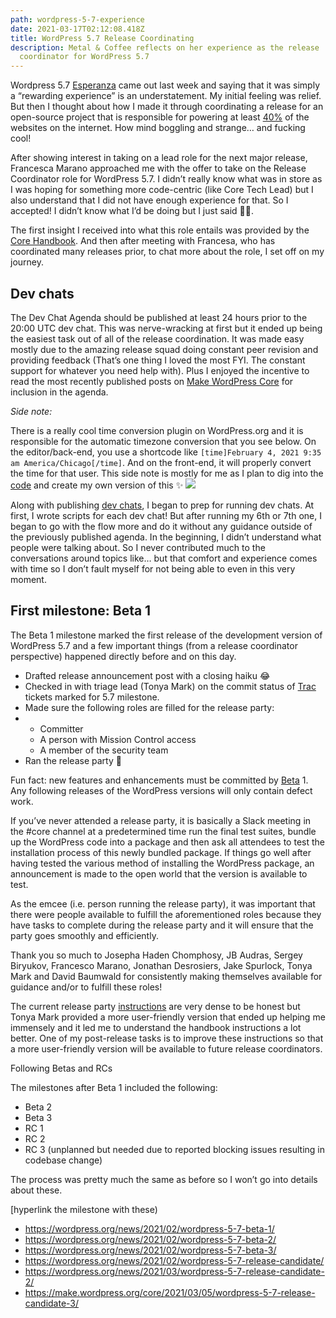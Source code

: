 ```yaml
---
path: wordpress-5-7-experience
date: 2021-03-17T02:12:08.418Z
title: WordPress 5.7 Release Coordinating
description: Metal & Coffee reflects on her experience as the release
  coordinator for WordPress 5.7
---
```

Wordpress 5.7 [Esperanza](https://wordpress.org/news/2021/03/esperanza/) came out last week and saying that it was simply a “rewarding experience” is an understatement. My initial feeling was relief. But then I thought about how I made it through coordinating a release for an open-source project that is responsible for powering at least [40%](https://w3techs.com/technologies/details/cm-wordpress) of the websites on the internet. How mind boggling and strange… and fucking cool!

After showing interest in taking on a lead role for the next major release, Francesca Marano approached me with the offer to take on the Release Coordinator role for WordPress 5.7. I didn’t really know what was in store as I was hoping for something more code-centric (like Core Tech Lead) but I also understand that I did not have enough experience for that. So I accepted! I didn’t know what I’d be doing but I just said 👍🏾.

The first insight I received into what this role entails was provided by the [Core Handbook](https://make.wordpress.org/core/handbook/about/release-cycle/wordpress-release-team-and-focus-leads/#release-co-ordinatorhttps://make.wordpress.org/core/handbook/about/release-cycle/wordpress-release-team-and-focus-leads/#release-co-ordinator). And then after meeting with Francesa, who has coordinated many releases prior, to chat more about the role, I set off on my journey.

## Dev chats

The Dev Chat Agenda should be published at least 24 hours prior to the 20:00 UTC dev chat. This was nerve-wracking at first but it ended up being the easiest task out of all of the release coordination. It was made easy mostly due to the amazing release squad doing constant peer revision and providing feedback (That’s one thing I loved the most FYI. The constant support for whatever you need help with). Plus I enjoyed the incentive to read the most recently published posts on [Make WordPress Core](https://make.wordpress.org/core/) for inclusion in the agenda.

*Side note:*

There is a really cool time conversion plugin on WordPress.org and it is responsible for the automatic timezone conversion that you see below. On the editor/back-end, you use a shortcode like `[time]February 4, 2021 9:35 am America/Chicago[/time]`. And on the front-end, it will properly convert the time for that user. This side note is mostly for me as I plan to dig into the [code](https://github.com/WordPress/wordpress.org/blob/master/wordpress.org/public_html/wp-content/mu-plugins/pub/wporg-time-shortcode.php) and create my own version of this ✨ ![](https://lh6.googleusercontent.com/_aZOAQtenqVpLJw2w7vhEuDeaof16vLBDAgMq5xbWAFVmnw4ipiwVkKAGjf9FVDt8-sc5Uj51sLpyl8rji5KvWYMnsJzUJ_BW7qvc2jAzlimS1fKoNnBNxl0xzMevHQ53ZT1FwF5)

Along with publishing [dev chats](https://make.wordpress.org/core/2021/03/02/dev-chat-agenda-for-march-3rd-2021/), I began to prep for running dev chats. At first, I wrote scripts for each dev chat! But after running my 6th or 7th one, I began to go with the flow more and do it without any guidance outside of the previously published agenda. In the beginning, I didn’t understand what people were talking about. So I never contributed much to the conversations around topics like… but that comfort and experience comes with time so I don’t fault myself for not being able to even in this very moment.

## First milestone: Beta 1

The Beta 1 milestone marked the first release of the development version of WordPress 5.7 and a few important things (from a release coordinator perspective) happened directly before and on this day.

* Drafted release announcement post with a closing haiku 😂
* Checked in with triage lead (Tonya Mark) on the commit status of [Trac](https://core.trac.wordpress.org/) tickets marked for 5.7 milestone.
* Made sure the following roles are filled for the release party:
* * Committer
  * A person with Mission Control access
  * A member of the security team
* Ran the release party 🎉

Fun fact: new features and enhancements must be committed by [Beta](https://make.wordpress.org/core/handbook/about/release-cycle/) 1. Any following releases of the WordPress versions will only contain defect work.

If you’ve never attended a release party, it is basically a Slack meeting in the #core channel at a predetermined time run the final test suites, bundle up the WordPress code into a package and then ask all attendees to test the installation process of this newly bundled package. If things go well after having tested the various method of installing the WordPress package, an announcement is made to the open world that the version is available to test.

As the emcee (i.e. person running the release party), it was important that there were people available to fulfill the aforementioned roles because they have tasks to complete during the release party and it will ensure that the party goes smoothly and efficiently. 

Thank you so much to Josepha Haden Chomphosy, JB Audras, Sergey Biryukov, Francesco Marano, Jonathan Desrosiers, Jake Spurlock, Tonya Mark and David Baumwald for consistently making themselves available for guidance and/or to fulfill these roles!

The current release party [instructions](https://make.wordpress.org/core/handbook/about/release-cycle/releasing-beta-versions/) are very dense to be honest but Tonya Mark provided a more user-friendly version that ended up helping me immensely and it led me to understand the handbook instructions a lot better. One of my post-release tasks is to improve these instructions so that a more user-friendly version will be available to future release coordinators.

Following Betas and RCs

The milestones after Beta 1 included the following:

* Beta 2
* Beta 3
* RC 1
* RC 2
* RC 3 (unplanned but needed due to reported blocking issues resulting in codebase change)

The process was pretty much the same as before so I won’t go into details about these.

[hyperlink the milestone with these)

* <https://wordpress.org/news/2021/02/wordpress-5-7-beta-1/>
* <https://wordpress.org/news/2021/02/wordpress-5-7-beta-2/>
* <https://wordpress.org/news/2021/02/wordpress-5-7-beta-3/>
* <https://wordpress.org/news/2021/02/wordpress-5-7-release-candidate/>
* <https://wordpress.org/news/2021/03/wordpress-5-7-release-candidate-2/>
* <https://make.wordpress.org/core/2021/03/05/wordpress-5-7-release-candidate-3/>